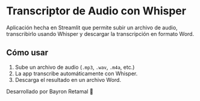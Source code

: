 # Transcriptor de Audio con Whisper

Aplicación hecha en Streamlit que permite subir un archivo de audio, transcribirlo usando Whisper y descargar la transcripción en formato Word.

## Cómo usar

1. Sube un archivo de audio (`.mp3`, `.wav`, `.m4a`, etc.)
2. La app transcribe automáticamente con Whisper.
3. Descarga el resultado en un archivo Word.

Desarrollado por Bayron Retamal 🚀
